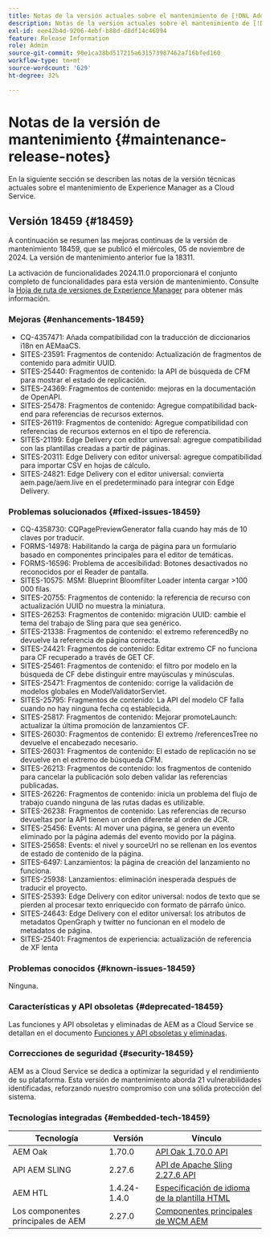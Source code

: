 ```yaml
---
title: Notas de la versión actuales sobre el mantenimiento de [!DNL Adobe Experience Manager] as a Cloud Service.
description: Notas de la versión actuales sobre el mantenimiento de [!DNL Adobe Experience Manager] as a Cloud Service.
exl-id: eee42b4d-9206-4ebf-b88d-d8df14c46094
feature: Release Information
role: Admin
source-git-commit: 90e1ca38bd517215a631573987462a716bfed160
workflow-type: tm+mt
source-wordcount: '629'
ht-degree: 32%

---
```



# Notas de la versión de mantenimiento {#maintenance-release-notes}

En la siguiente sección se describen las notas de la versión técnicas actuales sobre el mantenimiento de Experience Manager as a Cloud Service.

## Versión 18459 {#18459}

A continuación se resumen las mejoras continuas de la versión de mantenimiento 18459, que se publicó el miércoles, 05 de noviembre de 2024. La versión de mantenimiento anterior fue la 18311.

La activación de funcionalidades 2024.11.0 proporcionará el conjunto completo de funcionalidades para esta versión de mantenimiento. Consulte la [Hoja de ruta de versiones de Experience Manager](https://experienceleague.adobe.com/es/docs/experience-manager-release-information/aem-release-updates/update-releases-roadmap) para obtener más información.

### Mejoras {#enhancements-18459}

* CQ-4357471: Añada compatibilidad con la traducción de diccionarios i18n en AEMaaCS.
* SITES-23591: Fragmentos de contenido: Actualización de fragmentos de contenido para admitir UUID.
* SITES-25440: Fragmentos de contenido: la API de búsqueda de CFM para mostrar el estado de replicación.
* SITES-24369: Fragmentos de contenido: mejoras en la documentación de OpenAPI.
* SITES-25478: Fragmentos de contenido: Agregue compatibilidad back-end para referencias de recursos externos.
* SITES-26119: Fragmentos de contenido: Agregue compatibilidad con referencias de recursos externos en el tipo de referencia.
* SITES-21199: Edge Delivery con editor universal: agregue compatibilidad con las plantillas creadas a partir de páginas.
* SITES-20311: Edge Delivery con editor universal: agregue compatibilidad para importar CSV en hojas de cálculo.
* SITES-24821: Edge Delivery con el editor universal: convierta aem.page/aem.live en el predeterminado para integrar con Edge Delivery.

### Problemas solucionados {#fixed-issues-18459}

* CQ-4358730: CQPagePreviewGenerator falla cuando hay más de 10 claves por traducir.
* FORMS-14978: Habilitando la carga de página para un formulario basado en componentes principales para el editor de temáticas.
* FORMS-16596: Problema de accesibilidad: Botones desactivados no reconocidos por el Reader de pantalla.
* SITES-10575: MSM: Blueprint Bloomfilter Loader intenta cargar >100 000 filas.
* SITES-20755: Fragmentos de contenido: la referencia de recurso con actualización UUID no muestra la miniatura.
* SITES-26253: Fragmentos de contenido: migración UUID: cambie el tema del trabajo de Sling para que sea genérico.
* SITES-21338: Fragmentos de contenido: el extremo referencedBy no devuelve la referencia de página correcta.
* SITES-24421: Fragmentos de contenido: Editar extremo CF no funciona para CF recuperado a través de GET CF.
* SITES-25461: Fragmentos de contenido: el filtro por modelo en la búsqueda de CF debe distinguir entre mayúsculas y minúsculas.
* SITES-25471: Fragmentos de contenido: corrige la validación de modelos globales en ModelValidatorServlet.
* SITES-25795: Fragmentos de contenido: La API del modelo CF falla cuando no hay ninguna fecha cq establecida.
* SITES-25817: Fragmentos de contenido: Mejorar promoteLaunch: actualizar la última promoción de lanzamientos CF.
* SITES-26030: Fragmentos de contenido: El extremo /referencesTree no devuelve el encabezado necesario.
* SITES-26031: Fragmentos de contenido: El estado de replicación no se devuelve en el extremo de búsqueda CFM.
* SITES-26213: Fragmentos de contenido: los fragmentos de contenido para cancelar la publicación solo deben validar las referencias publicadas.
* SITES-26226: Fragmentos de contenido: inicia un problema del flujo de trabajo cuando ninguna de las rutas dadas es utilizable.
* SITES-26238: Fragmentos de contenido: Las referencias de recurso devueltas por la API tienen un orden diferente al orden de JCR.
* SITES-25456: Events: Al mover una página, se genera un evento eliminado por la página además del evento movido por la página.
* SITES-25658: Events: el nivel y sourceUrl no se rellenan en los eventos de estado de contenido de la página.
* SITES-6497: Lanzamientos: la página de creación del lanzamiento no funciona.
* SITES-25938: Lanzamientos: eliminación inesperada después de traducir el proyecto.
* SITES-25393: Edge Delivery con editor universal: nodos de texto que se pierden al procesar texto enriquecido con formato de párrafo único.
* SITES-24643: Edge Delivery con el editor universal: los atributos de metadatos OpenGraph y twitter no funcionan en el modelo de metadatos de página.
* SITES-25401: Fragmentos de experiencia: actualización de referencia de XF lenta


### Problemas conocidos {#known-issues-18459}

Ninguna.

### Características y API obsoletas {#deprecated-18459}

Las funciones y API obsoletas y eliminadas de AEM as a Cloud Service se detallan en el documento [Funciones y API obsoletas y eliminadas](/help/release-notes/deprecated-removed-features.md).

### Correcciones de seguridad {#security-18459}

AEM as a Cloud Service se dedica a optimizar la seguridad y el rendimiento de su plataforma. Esta versión de mantenimiento aborda 21 vulnerabilidades identificadas, reforzando nuestro compromiso con una sólida protección del sistema.

### Tecnologías integradas {#embedded-tech-18459}

| Tecnología | Versión | Vínculo |
|---|---|---|
| AEM Oak | 1.70.0 | [API Oak 1.70.0 API](https://www.javadoc.io/doc/org.apache.jackrabbit/oak-api/1.70.0/index.html) |
| API AEM SLING | 2.27.6 | [API de Apache Sling 2.27.6 API](https://www.javadoc.io/doc/org.apache.sling/org.apache.sling.api/latest/index.html) |
| AEM HTL | 1.4.24-1.4.0 | [Especificación de idioma de la plantilla HTML](https://github.com/adobe/htl-spec) |
| Los componentes principales de AEM | 2.27.0 | [Componentes principales de WCM AEM](https://github.com/adobe/aem-core-wcm-components) |
